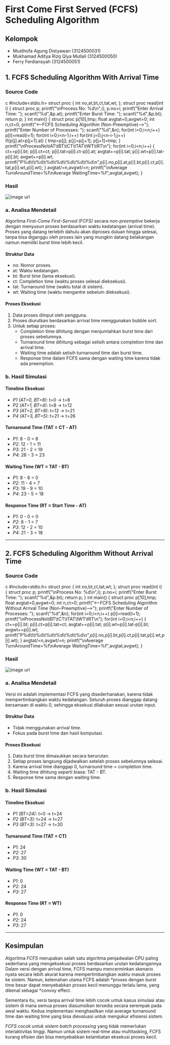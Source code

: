 # First Come First Served (FCFS) Scheduling Algorithm

## Kelompok
- Musthofa Agung Distyawan (3124500031)
- Mukhamad Aditya Rizq Qiya Mullail (3124500050)
- Ferry Ferdiansyah (3124500051)

## 1. FCFS Scheduling Algorithm With Arrival Time

### Source Code
c
#include<stdio.h>
struct proc
{
    int no,at,bt,ct,tat,wt;
};
struct proc read(int i)
{
    struct proc p;
    printf("\nProcess No: %d\n",i);
    p.no=i;
    printf("Enter Arrival Time: ");
    scanf("%d",&p.at);
    printf("Enter Burst Time: ");
    scanf("%d",&p.bt);
    return p;
}
int main()
{
    struct proc p[10],tmp;
    float avgtat=0,avgwt=0;
    int n,ct=0;
    printf("<--FCFS Scheduling Algorithm (Non-Preemptive)-->");
    printf("Enter Number of Processes: ");
    scanf("%d",&n);
    for(int i=0;i<n;i++)
        p[i]=read(i+1);
    for(int i=0;i<n-1;i++)
        for(int j=0;j<n-i-1;j++)    
            if(p[j].at>p[j+1].at)
            {
            tmp=p[j];
            p[j]=p[j+1];
            p[j+1]=tmp;
            }
    printf("\nProcessNo\tAT\tBT\tCT\tTAT\tWT\tRT\n");
    for(int i=0;i<n;i++)
    {
        ct+=p[i].bt;
		p[i].ct=ct;
        p[i].tat=p[i].ct-p[i].at;
        avgtat+=p[i].tat;
        p[i].wt=p[i].tat-p[i].bt;
        avgwt+=p[i].wt;
        printf("P%d\t\t%d\t%d\t%d\t%d\t%d\t%d\n",p[i].no,p[i].at,p[i].bt,p[i].ct,p[i].tat,p[i].wt,p[i].wt);
    }
    avgtat/=n,avgwt/=n;
    printf("\nAverage TurnAroundTime=%f\nAverage WaitingTime=%f",avgtat,avgwt);
}

### Hasil
![image url](https://github.com/Msthfaa/SisOp_2025/blob/main/assets/img1.png)

### a. Analisa Mendetail
Algoritma *First-Come First-Served (FCFS)* secara *non-preemptive* bekerja dengan menyusun proses berdasarkan waktu kedatangan (arrival time). Proses yang datang terlebih dahulu akan diproses duluan hingga selesai, tanpa bisa diganggu oleh proses lain yang mungkin datang belakangan namun memiliki burst time lebih kecil.

#### Struktur Data
- no: Nomor proses.
- at: Waktu kedatangan.
- bt: Burst time (lama eksekusi).
- ct: Completion time (waktu proses selesai dieksekusi).
- tat: Turnaround time (waktu total di sistem).
- wt: Waiting time (waktu mengantre sebelum dieksekusi).

#### Proses Eksekusi
1. Data proses diinput oleh pengguna.
2. Proses diurutkan berdasarkan arrival time menggunakan bubble sort.
3. Untuk setiap proses:
   - Completion time dihitung dengan menjumlahkan burst time dari proses sebelumnya.
   - Turnaround time dihitung sebagai selisih antara completion time dan arrival time.
   - Waiting time adalah selisih turnaround time dan burst time.
   - Response time dalam FCFS sama dengan waiting time karena tidak ada preemption.

### b. Hasil Simulasi

#### Timeline Eksekusi
- *P1 (AT=0, BT=8)*: t=0 → t=8
- *P2 (AT=1, BT=4)*: t=8 → t=12
- *P3 (AT=2, BT=9)*: t=12 → t=21
- *P4 (AT=3, BT=5)*: t=21 → t=26

#### Turnaround Time (TAT = CT - AT)
- *P1*: 8 - 0 = 8
- *P2*: 12 - 1 = 11
- *P3*: 21 - 2 = 19
- *P4*: 26 - 3 = 23

#### Waiting Time (WT = TAT - BT)
- *P1*: 8 - 8 = 0
- *P2*: 11 - 4 = 7
- *P3*: 19 - 9 = 10
- *P4*: 23 - 5 = 18

#### Response Time (RT = Start Time - AT)
- *P1*: 0 - 0 = 0
- *P2*: 8 - 1 = 7
- *P3*: 12 - 2 = 10
- *P4*: 21 - 3 = 18

---

## 2. FCFS Scheduling Algorithm Without Arrival Time

### Source Code
c
#include<stdio.h>
struct proc
{
    int no,bt,ct,tat,wt;
};
struct proc read(int i)
{
    struct proc p;
    printf("\nProcess No: %d\n",i);
    p.no=i;
    printf("Enter Burst Time: ");
    scanf("%d",&p.bt);
    return p;
}
int main()
{
    struct proc p[10],tmp;
    float avgtat=0,avgwt=0;
    int n,ct=0;
    printf("<--FCFS Scheduling Algorithm Without Arrival Time (Non-Preemptive)-->");
    printf("Enter Number of Processes: ");
    scanf("%d",&n);
    for(int i=0;i<n;i++)
        p[i]=read(i+1);
    printf("\nProcessNo\tBT\tCT\tTAT\tWT\tRT\n");
    for(int i=0;i<n;i++)
    {
        ct+=p[i].bt;
		p[i].ct=p[i].tat=ct;
        avgtat+=p[i].tat;
        p[i].wt=p[i].tat-p[i].bt;
        avgwt+=p[i].wt;
        printf("P%d\t\t%d\t%d\t%d\t%d\t%d\n",p[i].no,p[i].bt,p[i].ct,p[i].tat,p[i].wt,p[i].wt);
    }
    avgtat/=n,avgwt/=n;
    printf("\nAverage TurnAroundTime=%f\nAverage WaitingTime=%f",avgtat,avgwt);
}

### Hasil
![image url](https://github.com/Msthfaa/SisOp_2025/blob/main/assets/img2.png)

### a. Analisa Mendetail
Versi ini adalah implementasi FCFS yang disederhanakan, karena tidak mempertimbangkan waktu kedatangan. Seluruh proses dianggap datang bersamaan di waktu 0, sehingga eksekusi dilakukan sesuai urutan input.

#### Struktur Data
- Tidak menggunakan arrival time.
- Fokus pada burst time dan hasil komputasi.

#### Proses Eksekusi
1. Data burst time dimasukkan secara berurutan.
2. Setiap proses langsung dijadwalkan setelah proses sebelumnya selesai.
3. Karena arrival time dianggap 0, turnaround time = completion time.
4. Waiting time dihitung seperti biasa: TAT - BT.
5. Response time sama dengan waiting time.

### b. Hasil Simulasi

#### Timeline Eksekusi
- *P1 (BT=24)*: t=0 → t=24
- *P2 (BT=3)*: t=24 → t=27
- *P3 (BT=3)*: t=27 → t=30

#### Turnaround Time (TAT = CT)
- *P1*: 24
- *P2*: 27
- *P3*: 30

#### Waiting Time (WT = TAT - BT)
- *P1*: 0
- *P2*: 24
- *P3*: 27

#### Response Time (RT = WT)
- *P1*: 0
- *P2*: 24
- *P3*: 27

---

## Kesimpulan
Algoritma *FCFS* merupakan salah satu algoritma penjadwalan CPU paling sederhana yang mengeksekusi proses berdasarkan urutan kedatangannya. Dalam versi dengan arrival time, FCFS mampu mencerminkan skenario nyata secara lebih akurat karena mempertimbangkan waktu masuk proses ke sistem. Namun, kelemahan utama FCFS adalah *proses dengan burst time besar dapat menyebabkan proses kecil menunggu terlalu lama, yang dikenal sebagai *convoy effect.

Sementara itu, versi tanpa arrival time lebih cocok untuk kasus simulasi atau sistem di mana semua proses diasumsikan tersedia secara serempak pada awal waktu. Kedua implementasi menghasilkan nilai average turnaround time dan waiting time yang bisa dievaluasi untuk mengukur efisiensi sistem.

*FCFS cocok untuk sistem batch processing* yang tidak memerlukan interaktivitas tinggi. Namun untuk sistem real-time atau multitasking, FCFS kurang efisien dan bisa menyebabkan kelambatan eksekusi proses kecil.
